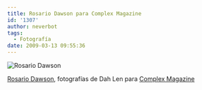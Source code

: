 ```yaml
---
title: Rosario Dawson para Complex Magazine
id: '1307'
author: neverbot
tags:
  - Fotografía
date: 2009-03-13 09:55:36
---
```


![Rosario Dawson](./rosario-dawson.png "Rosario Dawson")

[Rosario Dawson](http://www.imdb.com/name/nm0206257/), fotografías de Dah Len para [Complex Magazine](http://www.complex.com/GIRLS/Galleries/ROSARIO-DAWSON?pc=1)